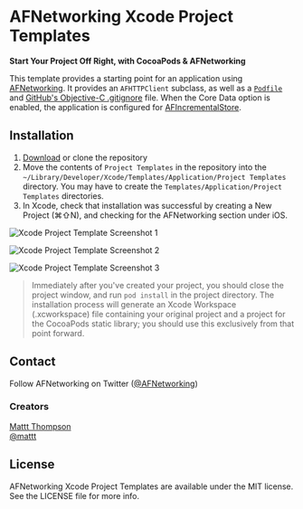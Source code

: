 AFNetworking Xcode Project Templates
====================================

**Start Your Project Off Right, with CocoaPods & AFNetworking**

This template provides a starting point for an application using [AFNetworking](https://github.com/afnetworking/afnetworking). It provides an `AFHTTPClient` subclass, as well as a [`Podfile`](http://cocoapods.org) and [GitHub's Objective-C .gitignore](https://github.com/github/gitignore/blob/master/Objective-C.gitignore) file. When the Core Data option is enabled, the application is configured for [AFIncrementalStore](https://github.com/AFNetworking/AFIncrementalStore).

## Installation

1. [Download](https://github.com/AFNetworking/Xcode-Project-Templates/zipball/master) or clone the repository
2. Move the contents of `Project Templates` in the repository into the `~/Library/Developer/Xcode/Templates/Application/Project Templates` directory. You may have to create the `Templates/Application/Project Templates` directories.
3. In Xcode, check that installation was successful by creating a New Project (⌘⇧N), and checking for the AFNetworking section under iOS.

![Xcode Project Template Screenshot 1](https://raw.github.com/AFNetworking/Xcode-Project-Templates/screenshots/afnetworking-xcode-template-1.png)

![Xcode Project Template Screenshot 2](https://raw.github.com/AFNetworking/Xcode-Project-Templates/screenshots/afnetworking-xcode-template-2.png)

![Xcode Project Template Screenshot 3](https://raw.github.com/AFNetworking/Xcode-Project-Templates/screenshots/afnetworking-xcode-template-3.png)

> Immediately after you've created your project, you should close the project window, and run `pod install` in the project directory. The installation process will generate an Xcode Workspace (.xcworkspace) file containing your original project and a project for the CocoaPods static library; you should use this exclusively from that point forward.

## Contact

Follow AFNetworking on Twitter ([@AFNetworking](https://twitter.com/AFNetworking))

### Creators

[Mattt Thompson](http://github.com/mattt)  
[@mattt](https://twitter.com/mattt)

## License

AFNetworking Xcode Project Templates are available under the MIT license. See the LICENSE file for more info.
